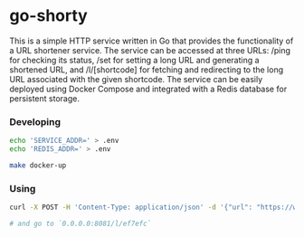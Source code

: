 # go-shorty

This is a simple HTTP service written in Go that provides the functionality of a URL shortener service. The service can be accessed at three URLs: /ping for checking its status, /set for setting a long URL and generating a shortened URL, and /l/[shortcode] for fetching and redirecting to the long URL associated with the given shortcode. The service can be easily deployed using Docker Compose and integrated with a Redis database for persistent storage.

### Developing
```bash
echo 'SERVICE_ADDR=' > .env
echo 'REDIS_ADDR=' > .env

make docker-up
```

### Using
```bash
curl -X POST -H 'Content-Type: application/json' -d '{"url": "https://www.google.com"}' 0.0.0.0:8081/set

# and go to `0.0.0.0:8081/l/ef7efc`
```
